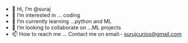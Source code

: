 - 👋 Hi, I’m @suraj
- 👀 I’m interested in ... coding
- 🌱 I’m currently learning ...python and ML
- 💞️ I’m looking to collaborate on ...ML projects
- 📫 How to reach me ...
Contact me on email:- surujcurios@gmail.com

